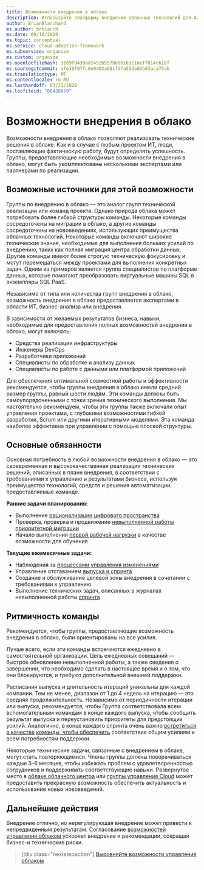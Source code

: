 ```yaml
---
title: Возможности внедрения в облако
description: Используйте платформу внедрения облачных технологий для Azure, чтобы понять, как облачные возможности внедрения и персонал должны соответствовать вашим командам.
author: BrianBlanchard
ms.author: brblanch
ms.date: 09/10/2019
ms.topic: conceptual
ms.service: cloud-adoption-framework
ms.subservice: organize
ms.custom: organize
ms.openlocfilehash: 3169fd430ad24526557bb80163c16eff814c618f
ms.sourcegitcommit: afe10f97fc0e0402a881fdfa55dadebd3aca75ab
ms.translationtype: MT
ms.contentlocale: ru-RU
ms.lasthandoff: 03/31/2020
ms.locfileid: "80428659"
---
```

# <a name="cloud-adoption-capabilities"></a>Возможности внедрения в облако

Возможности внедрения в облако позволяют реализовать технические решения в облаке. Как и в случае с любым проектом ИТ, люди, поставляющие фактическую работу, будут определять успешность. Группы, предоставляющие необходимые возможности внедрения в облако, могут быть укомплектованы несколькими экспертами или партнерами по реализации.

## <a name="possible-sources-for-this-capability"></a>Возможные источники для этой возможности

Группы по внедрению в облако — это аналог групп технической реализации или команд проекта. Однако природа облака может потребовать более гибкой структуры команды. Некоторые команды сосредоточены на миграции в облако, а другие команды сосредоточены на нововведениях, использующих преимущества облачных технологий. Некоторые команды включают широкие технические знания, необходимые для выполнения больших усилий по внедрению, таких как полная миграция центра обработки данных. Другие команды имеют более строгую техническую фокусировку и могут перемещаться между проектами для выполнения конкретных задач. Одним из примеров является группа специалистов по платформе данных, которые помогают преобразовать виртуальные машины SQL в экземпляры SQL PaaS.

Независимо от типа или количества групп внедрения в облако, возможность внедрения в облако предоставляется экспертами в области ИТ, бизнес-анализа или внедрения.

В зависимости от желаемых результатов бизнеса, навыки, необходимые для предоставления полных возможностей внедрения в облако, могут включать:

- Средства реализации инфраструктуры
- Инженеры DevOps
- Разработчики приложений
- Специалисты по обработке и анализу данных
- Специалисты по работе с данными или платформой приложений

Для обеспечения оптимальной совместной работы и эффективности рекомендуется, чтобы группы внедрения в облако имели средний размер группы, равный шести людям. Эти команды должны быть самоупорядоченными с точки зрения технического выполнения. Мы настоятельно рекомендуем, чтобы эти группы также включали опыт управления проектами, с глубокими возможностями гибкой разработки, Scrum или другими итеративными моделями. Эта команда наиболее эффективна при управлении с помощью плоской структуры.

## <a name="key-responsibilities"></a>Основные обязанности

Основная потребность в любой возможности внедрения в облако — это своевременная и высококачественная реализация технических решений, описанных в плане внедрения, в соответствии с требованиями к управлению и результатами бизнеса, используя преимущества технологий, средств и решения автоматизации, предоставляемые команде.

**Ранние задачи планирования:**

- Выполнение [рационализации цифрового пространства](../digital-estate/index.md)
- Проверка, проверка и продвижение [невыполненной работы приоритетной миграции](../migrate/migration-considerations/assess/release-iteration-backlog.md)
- Начало выполнения [первой рабочей нагрузки](../digital-estate/rationalize.md#select-the-first-workload) в качестве возможности для обучения

**Текущие ежемесячные задачи:**

- Наблюдения за [процессами управления изменениями](../migrate/migration-considerations/prerequisites/technical-complexity.md)
- Управление отставанием [выпуска и спринта](../migrate/migration-considerations/assess/release-iteration-backlog.md)
- Создание и обслуживание целевой зоны внедрения в сочетании с требованиями к управлению
- Выполнение технических задач, описанных в журналах невыполненной работы [спринта](../migrate/migration-considerations/assess/release-iteration-backlog.md)

## <a name="team-cadence"></a>Ритмичность команды

Рекомендуется, чтобы группы, предоставляющие возможность внедрения в облако, были ориентированы на все усилия.

Лучше всего, если эти команды встречаются ежедневно в самостоятельной организации. Цель ежедневных совещаний — быстрое обновление невыполненной работы, а также сведения о завершении, что необходимо сделать в настоящее время и о том, что они блокируются, и требуют дополнительной внешней поддержки.

Расписания выпуска и длительность итераций уникальны для каждой компании. Тем не менее, диапазон от 1 до 4 недель на итерацию — это средняя продолжительность. Независимо от периодичности итерации или выпуска, рекомендуется, чтобы Группа соответствовала всем вспомогательным командам в конце каждого выпуска, чтобы сообщить результат выпуска и переустановить приоритеты для предстоящих усилий. Аналогично, в конце каждого спринта очень важно [встретиться в качестве](./cloud-center-of-excellence.md) [команды, чтобы обеспечить](./cloud-governance.md) соответствие общим усилиям и всем потребностям поддержки.

Некоторые технические задачи, связанные с внедрением в облаке, могут стать повторяющимися. Члены группы должны поворачиваться каждые 3&ndash;6 месяцев, чтобы избежать проблем с удовлетворенностью сотрудников и поддерживать соответствующие навыки. Развернутое место в [облаке облачного центра](./cloud-center-of-excellence.md) или [группы управления Cloud](./cloud-governance.md) может предоставить прекрасную возможность обеспечить актуальность и использование новых нововведений.

## <a name="next-steps"></a>Дальнейшие действия

Внедрение отлично, но нерегулирующая внедрение может привести к непредвиденным результатам. Согласование [возможностей управления облаком](./cloud-governance.md) ускоряет внедрение и рекомендации, сокращая бизнес-и технические риски.

> [!div class="nextstepaction"]
> [Выровняйте возможности управления облаком](./cloud-governance.md)
